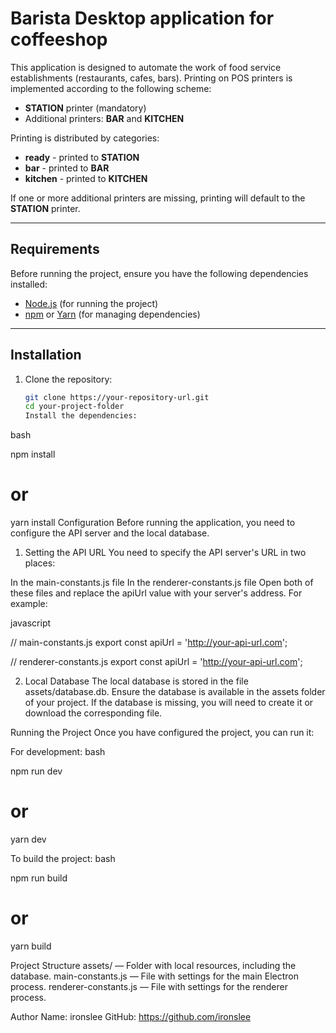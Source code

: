 # Barista Desktop application for coffeeshop

This application is designed to automate the work of food service establishments (restaurants, cafes, bars). Printing on POS printers is implemented according to the following scheme:

- **STATION** printer (mandatory)
- Additional printers: **BAR** and **KITCHEN**

Printing is distributed by categories:

- **ready** - printed to **STATION**
- **bar** - printed to **BAR**
- **kitchen** - printed to **KITCHEN**

If one or more additional printers are missing, printing will default to the **STATION** printer.

---

## Requirements

Before running the project, ensure you have the following dependencies installed:

- [Node.js](https://nodejs.org/) (for running the project)
- [npm](https://www.npmjs.com/) or [Yarn](https://yarnpkg.com/) (for managing dependencies)

---

## Installation

1. Clone the repository:

   ```bash
   git clone https://your-repository-url.git
   cd your-project-folder
   Install the dependencies:
   ```

bash

npm install

# or

yarn install
Configuration
Before running the application, you need to configure the API server and the local database.

1. Setting the API URL
   You need to specify the API server's URL in two places:

In the main-constants.js file
In the renderer-constants.js file
Open both of these files and replace the apiUrl value with your server's address. For example:

javascript

// main-constants.js
export const apiUrl = 'http://your-api-url.com';

// renderer-constants.js
export const apiUrl = 'http://your-api-url.com';

2. Local Database
   The local database is stored in the file assets/database.db. Ensure the database is available in the assets folder of your project. If the database is missing, you will need to create it or download the corresponding file.

Running the Project
Once you have configured the project, you can run it:

For development:
bash

npm run dev

# or

yarn dev

To build the project:
bash

npm run build

# or

yarn build

Project Structure
assets/ — Folder with local resources, including the database.
main-constants.js — File with settings for the main Electron process.
renderer-constants.js — File with settings for the renderer process.

Author
Name: ironslee
GitHub: https://github.com/ironslee

